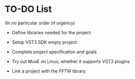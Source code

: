 # TO-DO List

(In no particular order of urgency)

- Define libraries needed for the project

- Setup VST3 SDK empty project

- Complete project specification and goals

- Try out MusE on Linux, whether it supports VST3 plugins

- Link a project with the FFTW library
